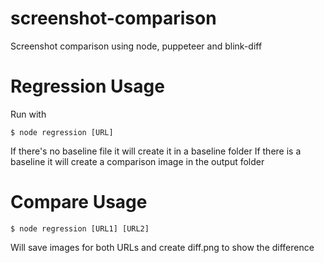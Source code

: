 # screenshot-comparison
Screenshot comparison using node, puppeteer and blink-diff
# Regression Usage
Run with 
```<language>
$ node regression [URL]
```
If there's no baseline file it will create it in a baseline folder
If there is a baseline it will create a comparison image in the output folder
# Compare Usage
```<language>
$ node regression [URL1] [URL2]
```
Will save images for both URLs and create diff.png to show the difference
